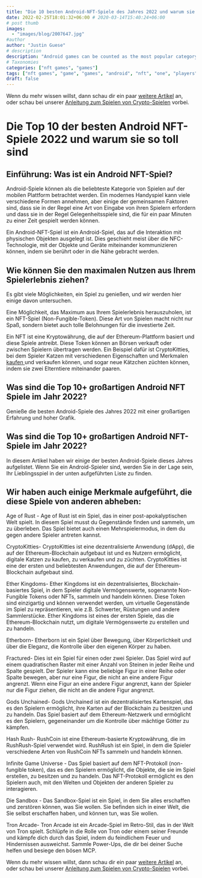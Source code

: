 ```yaml
---
title: "Die 10 besten Android-NFT-Spiele des Jahres 2022 und warum sie großartig sind"
date: 2022-02-25T18:01:32+06:00 # 2020-03-14T15:40:24+06:00
# post thumb
images:
  - "images/blog/2007647.jpg"
#author
author: "Justin Guese"
# description
description: "Android games can be counted as the most popular category of games in the mobile platform. A modern mobile game might take a lot of different forms, but some of"
# Taxonomies
categories: ["nft games", "games"]
tags: ["nft games", "game", "games", "android", "nft", "one", "players"]
draft: false
---
```



Wenn du mehr wissen willst, dann schau dir ein paar [weitere Artikel](/blog/) an, oder schau bei unserer [Anleitung zum Spielen von Crypto-Spielen](/services/how-do-i-get-started/) vorbei.

# Die Top 10 der besten Android NFT-Spiele 2022 und warum sie so toll sind

## Einführung: Was ist ein Android NFT-Spiel?

Android-Spiele können als die beliebteste Kategorie von Spielen auf der mobilen Plattform betrachtet werden. Ein modernes Handyspiel kann viele verschiedene Formen annehmen, aber einige der gemeinsamen Faktoren sind, dass sie in der Regel eine Art von Eingabe von ihren Spielern erfordern und dass sie in der Regel Gelegenheitsspiele sind, die für ein paar Minuten zu einer Zeit gespielt werden können.

Ein Android-NFT-Spiel ist ein Android-Spiel, das auf die Interaktion mit physischen Objekten ausgelegt ist. Dies geschieht meist über die NFC-Technologie, mit der Objekte und Geräte miteinander kommunizieren können, indem sie berührt oder in die Nähe gebracht werden.

## Wie können Sie den maximalen Nutzen aus Ihrem Spielerlebnis ziehen?

Es gibt viele Möglichkeiten, ein Spiel zu genießen, und wir werden hier einige davon untersuchen.

Eine Möglichkeit, das Maximum aus Ihrem Spielerlebnis herauszuholen, ist ein NFT-Spiel (Non-Fungible-Token). Diese Art von Spielen macht nicht nur Spaß, sondern bietet auch tolle Belohnungen für die investierte Zeit.

Ein NFT ist eine Kryptowährung, die auf der Ethereum-Plattform basiert und diese Spiele antreibt. Diese Token können an Börsen verkauft oder zwischen Spielern übertragen werden. Ein Beispiel dafür ist CryptoKitties, bei dem Spieler Katzen mit verschiedenen Eigenschaften und Merkmalen [ kaufen ](https://accounts.binance.com/en/register?ref=37092355) und verkaufen können, und sogar neue Kätzchen züchten können, indem sie zwei Elterntiere miteinander paaren.

## Was sind die Top 10+ großartigen Android NFT Spiele im Jahr 2022?

Genieße die besten Android-Spiele des Jahres 2022 mit einer großartigen Erfahrung und hoher Grafik.

## Was sind die Top 10+ großartigen Android NFT-Spiele im Jahr 2022?

In diesem Artikel haben wir einige der besten Android-Spiele dieses Jahres aufgelistet. Wenn Sie ein Android-Spieler sind, werden Sie in der Lage sein, Ihr Lieblingsspiel in der unten aufgeführten Liste zu finden.

## Wir haben auch einige Merkmale aufgeführt, die diese Spiele von anderen abheben:

Age of Rust - Age of Rust ist ein Spiel, das in einer post-apokalyptischen Welt spielt. In diesem Spiel musst du Gegenstände finden und sammeln, um zu überleben. Das Spiel bietet auch einen Mehrspielermodus, in dem du gegen andere Spieler antreten kannst.

CryptoKitties- CryptoKitties ist eine dezentralisierte Anwendung (dApp), die auf der Ethereum-Blockchain aufgebaut ist und es Nutzern ermöglicht, digitale Katzen zu kaufen, zu verkaufen und zu züchten. CryptoKitties ist eine der ersten und beliebtesten Anwendungen, die auf der Ethereum-Blockchain aufgebaut sind.

Ether Kingdoms- Ether Kingdoms ist ein dezentralisiertes, Blockchain-basiertes Spiel, in dem Spieler digitale Vermögenswerte, sogenannte Non-Fungible Tokens oder NFTs, sammeln und handeln können. Diese Token sind einzigartig und können verwendet werden, um virtuelle Gegenstände im Spiel zu repräsentieren, wie z.B. Schwerter, Rüstungen und andere Sammlerstücke. Ether Kingdoms ist eines der ersten Spiele, das die Ethereum-Blockchain nutzt, um digitale Vermögenswerte zu erstellen und zu handeln.

Etherborn- Etherborn ist ein Spiel über Bewegung, über Körperlichkeit und über die Eleganz, die Kontrolle über den eigenen Körper zu haben.

Fractured- Dies ist ein Spiel für einen oder zwei Spieler. Das Spiel wird auf einem quadratischen Raster mit einer Anzahl von Steinen in jeder Reihe und Spalte gespielt. Der Spieler kann eine beliebige Figur in einer Reihe oder Spalte bewegen, aber nur eine Figur, die nicht an eine andere Figur angrenzt. Wenn eine Figur an eine andere Figur angrenzt, kann der Spieler nur die Figur ziehen, die nicht an die andere Figur angrenzt.

Gods Unchained- Gods Unchained ist ein dezentralisiertes Kartenspiel, das es den Spielern ermöglicht, ihre Karten auf der Blockchain zu besitzen und zu handeln. Das Spiel basiert auf dem Ethereum-Netzwerk und ermöglicht es den Spielern, gegeneinander um die Kontrolle über mächtige Götter zu kämpfen.

Hash Rush- RushCoin ist eine Ethereum-basierte Kryptowährung, die im RushRush-Spiel verwendet wird. RushRush ist ein Spiel, in dem die Spieler verschiedene Arten von RushCoin NFTs sammeln und handeln können.

Infinite Game Universe - Das Spiel basiert auf dem NFT-Protokoll (non-fungible token), das es den Spielern ermöglicht, die Objekte, die sie im Spiel erstellen, zu besitzen und zu handeln. Das NFT-Protokoll ermöglicht es den Spielern auch, mit den Welten und Objekten der anderen Spieler zu interagieren.

Die Sandbox - Das Sandbox-Spiel ist ein Spiel, in dem Sie alles erschaffen und zerstören können, was Sie wollen. Sie befinden sich in einer Welt, die Sie selbst erschaffen haben, und können tun, was Sie wollen.

Tron Arcade- Tron Arcade ist ein Arcade-Spiel im Retro-Stil, das in der Welt von Tron spielt. Schlüpfe in die Rolle von Tron oder einem seiner Freunde und kämpfe dich durch das Spiel, indem du feindlichem Feuer und Hindernissen ausweichst. Sammle Power-Ups, die dir bei deiner Suche helfen und besiege den bösen MCP.

Wenn du mehr wissen willst, dann schau dir ein paar [weitere Artikel](/blog/) an, oder schau bei unserer [Anleitung zum Spielen von Crypto-Spielen](/services/how-do-i-get-started/) vorbei.

